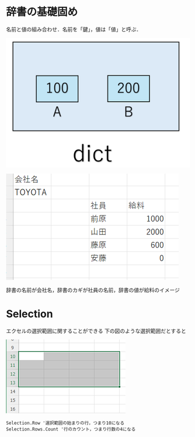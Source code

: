 # 辞書の基礎固め
名前と値の組み合わせ．名前を「鍵」，値は「値」と呼ぶ．

![|400x300](attachments/Clipboard%20-%202025-03-05%2003.24.53.png)

![](attachments/Pasted%20image%2020250504024706.png)

辞書の名前が会社名，辞書のカギが社員の名前，辞書の値が給料のイメージ
# Selection
 エクセルの選択範囲に関することができる
 下の図のような選択範囲だとすると

![](attachments/Pasted%20image%2020250503182615.png)

```
Selection.Row '選択範囲の始まりの行，つまり10になる
Selection.Rows.Count '行のカウント，つまり行数の4になる
```
